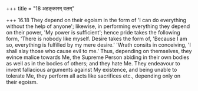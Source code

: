 +++
title = "18 अहङ्कारम् बलम्"

+++
16.18 They depend on their egoism in the form of 'I can do everything
without the help of anyone'; likewise, in performing everything they
depend on their power, 'My power is sufficient'; hence pride takes the
following form, 'There is nobody like myself. Desire takes the form of,
'Because I am so, everything is fulfilled by my mere desire.' 'Wrath
consits in conceiving, 'I shall slay those who cause evil to me.' Thus,
depending on themselves, they evince malice towards Me, the Supreme
Person abiding in their own bodies as well as in the bodies of others;
and they hate Me. They endeavour to invent fallacious arguments against
My existence, and being unable to tolerate Me, they perform all acts
like sacrifices etc., depending only on their egoism.
